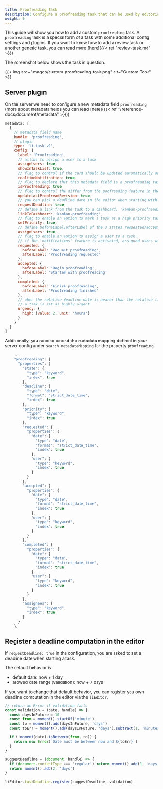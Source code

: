 ```yaml
---
title: Proofreading Task
description: Configure a proofreading task that can be used by editorial teams to assign documents to subeditors.
weight: 9
---
```


This guide will show you how to add a custom `proofreading` task. A `proofreading` task is a special form of a task with some additional config settings and plugins. If you want to know how to add a review task or another generic task, you can read more [here]({{< ref "review-task.md" >}})

The screenshot below shows the task in question.

{{< img src="images/custom-proofreading-task.png" alt="Custom Task" >}}


## Server plugin

On the server we need to configure a new metadata field `proofreading` (more about metadata fields you can read [here]({{< ref "/reference-docs/document/metadata" >}}))

```js
metadata: [
  {
    // metadata field name
    handle: 'proofreading',
    // plugin
    type: 'li-task-v2',
    config: {
      label: 'Proofreading',
      // allows to assign a user to a task
      assignUsers: true,
      showInTaskList: true,
      // flag to control if the card should be updated automatically on custom dashboard
      realtimeNotification: true,
      // flag to declare that this metadata field is a proofreading task
      isProofreading: true
      // flag to control the differ from the poofreading feature in the editor
      updateLastProofreadRevision: true,
      // you can pick a deadline date in the editor when starting with a task
      requestDeadline: true,
      // define a link from the task to a dashboard. 'kanban-proofreading' is the handle of the dashboard in the editor-config
      linkToDashboard: 'kanban-proofreading',
      // flag to enable an option to mark a task as a high priority task
      setPriority: true,
      // define beforeLabel/afterLabel of the 3 states requested/accepted/completed
      assignUsers: true,
      // flag to enable an option to assign a user to a task.
      // if the 'notifications' feature is activated, assigned users will always get an email/slack/* notification
      requested: {
        beforeLabel: 'Request proofreading',
        afterLabel: 'Proofreading requested'
      },
      accepted: {
        beforeLabel: 'Begin proofreading',
        afterLabel: 'Started with proofreading'
      },
      completed: {
        beforeLabel: 'Finish proofreading',
        afterLabel: 'Proofreading finished'
      },
      // when the relative deadline date is nearer than the relative time in the config,
      // a task is set as highly urgent
      urgency: {
        high: {value: 2, unit: 'hours'}
      }
    }
  }
]
```

Additionally, you need to extend the metadata mapping defined in your server config under `search.metadataMapping` for the property `proofreading`.

```js
    ...
    "proofreading": {
      "properties": {
        "state": {
          "type": "keyword",
          "index": true
        },
        "deadline": {
          "type": "date",
          "format": "strict_date_time",
          "index": true
        },
        "priority": {
          "type": "keyword",
          "index": true
        },
        "requested": {
          "properties": {
            "date": {
              "type": "date",
              "format": "strict_date_time",
              "index": true
            },
            "user": {
              "type": "keyword",
              "index": true
            }
          }
        },
        "accepted": {
          "properties": {
            "date": {
              "type": "date",
              "format": "strict_date_time",
              "index": true
            },
            "user": {
              "type": "keyword",
              "index": true
            }
          }
        },
        "completed": {
          "properties": {
            "date": {
              "type": "date",
              "format": "strict_date_time",
              "index": true
            },
            "user": {
              "type": "keyword",
              "index": true
            }
          }
        },
        "assignees": {
          "type": "keyword",
          "index": true
        }
      }
    },
```

## Register a deadline computation in the editor

If `requestDeadline: true` in the configuration, you are asked to set a deadline date when starting a task.

The default behavior is
- default date: now + 1 day
- allowed date range (validation): now + 7 days


If you want to change that default behavior, you can register you own deadline computation in the editor via the `liEditor`.

```js
// return an Error if validation fails
const validation = (date, handle) => {
  const daysInFuture = 10
  const from = moment().startOf('minute')
  const to = moment().add(daysInFuture, 'days')
  const toErr = moment().add(daysInFuture, 'days').subtract(1, 'minutes').format('LLL')

  if (!moment(date).isBetween(from, to)) {
    return new Error(`Date must be between now and ${toErr}`)
  }
}

suggestDeadline = (document, handle) => {
  if (document.contentType === 'regular') return moment().add(1, 'days')
  return moment().add(2, 'days')
}

liEditor.taskDeadline.register(suggestDeadline, validation)
```
